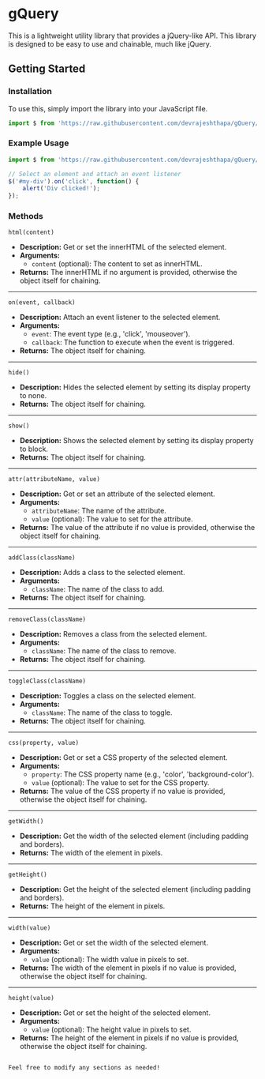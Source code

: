 # gQuery

This is a lightweight utility library that provides a jQuery-like API. This library is designed to be easy to use and chainable, much like jQuery.

## Getting Started

### Installation

To use this, simply import the library into your JavaScript file.

```js
import $ from 'https://raw.githubusercontent.com/devrajeshthapa/gQuery/main/src/script.js';
```

### Example Usage

```js
import $ from 'https://raw.githubusercontent.com/devrajeshthapa/gQuery/main/src/script.js';

// Select an element and attach an event listener
$('#my-div').on('click', function() {
    alert('Div clicked!');
});
```

###  Methods

`html(content)`
- **Description:** Get or set the innerHTML of the selected element.
- **Arguments:**
  - `content` (optional): The content to set as innerHTML.
- **Returns:** The innerHTML if no argument is provided, otherwise the object itself for chaining.

---

`on(event, callback)`
- **Description:** Attach an event listener to the selected element.
- **Arguments:**
  - `event`: The event type (e.g., 'click', 'mouseover').
  - `callback`: The function to execute when the event is triggered.
- **Returns:** The object itself for chaining.

---

`hide()`
- **Description:** Hides the selected element by setting its display property to none.
- **Returns:** The object itself for chaining.

---

`show()`
- **Description:** Shows the selected element by setting its display property to block.
- **Returns:** The object itself for chaining.

---

`attr(attributeName, value)`
- **Description:** Get or set an attribute of the selected element.
- **Arguments:**
  - `attributeName`: The name of the attribute.
  - `value` (optional): The value to set for the attribute.
- **Returns:** The value of the attribute if no value is provided, otherwise the object itself for chaining.

---

`addClass(className)`
- **Description:** Adds a class to the selected element.
- **Arguments:**
  - `className`: The name of the class to add.
- **Returns:** The object itself for chaining.

---

`removeClass(className)`
- **Description:** Removes a class from the selected element.
- **Arguments:**
  - `className`: The name of the class to remove.
- **Returns:** The object itself for chaining.

---

`toggleClass(className)`
- **Description:** Toggles a class on the selected element.
- **Arguments:**
  - `className`: The name of the class to toggle.
- **Returns:** The object itself for chaining.

---

`css(property, value)`
- **Description:** Get or set a CSS property of the selected element.
- **Arguments:**
  - `property`: The CSS property name (e.g., 'color', 'background-color').
  - `value` (optional): The value to set for the CSS property.
- **Returns:** The value of the CSS property if no value is provided, otherwise the object itself for chaining.

---

`getWidth()`
- **Description:** Get the width of the selected element (including padding and borders).
- **Returns:** The width of the element in pixels.

---

`getHeight()`
- **Description:** Get the height of the selected element (including padding and borders).
- **Returns:** The height of the element in pixels.

---

`width(value)`
- **Description:** Get or set the width of the selected element.
- **Arguments:**
  - `value` (optional): The width value in pixels to set.
- **Returns:** The width of the element in pixels if no value is provided, otherwise the object itself for chaining.

---

`height(value)`
- **Description:** Get or set the height of the selected element.
- **Arguments:**
  - `value` (optional): The height value in pixels to set.
- **Returns:** The height of the element in pixels if no value is provided, otherwise the object itself for chaining.
```

Feel free to modify any sections as needed!
